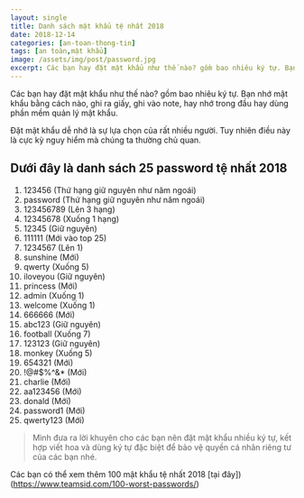 ```yaml
---
layout: single
title: Danh sách mật khẩu tệ nhất 2018
date: 2018-12-14
categories: [an-toan-thong-tin]
tags: [an toàn,mật khẩu]
image: /assets/img/post/password.jpg
excerpt: Các bạn hay đặt mật khẩu như thế nào? gồm bao nhiêu ký tự. Bạn nhớ mật khẩu bằng cách nào, ghi ra giấy, ghi vào note, hay nhớ trong đầu hay dùng phần mềm quản lý mật khẩu.
---
```


Các bạn hay đặt mật khẩu như thế nào? gồm bao nhiêu ký tự. Bạn nhớ mật khẩu bằng cách nào, ghi ra giấy, ghi vào note, hay nhớ trong đầu hay dùng phần mềm quản lý mật khẩu.

Đặt mật khẩu dễ nhớ là sự lựa chọn của rất nhiều người. Tuy nhiên điều này là cực kỳ nguy hiểm mà chúng ta thường chủ quan.

## Dưới đây là danh sách 25 password tệ nhất 2018

1. 123456 (Thứ hạng giữ nguyên như năm ngoái)
2. password (Thứ hạng giữ nguyên như năm ngoái)
3. 123456789 (Lên 3 hạng)
4. 12345678 (Xuống 1 hạng)
5. 12345 (Giữ nguyên)
6. 111111 (Mới vào top 25)
7. 1234567 (Lên 1)
8. sunshine (Mới)
9. qwerty (Xuống 5)
10. iloveyou (Giữ nguyên)
11. princess (Mới)
12. admin (Xuống 1)
13. welcome (Xuống 1)
14. 666666 (Mới)
15. abc123 (Giữ nguyên)
16. football (Xuống 7)
17. 123123 (Giữ nguyên)
18. monkey (Xuống 5)
19. 654321 (Mới)
20. !@#$%^&* (Mới)
21. charlie (Mới)
22. aa123456 (Mới)
23. donald (Mới)
24. password1 (Mới)
25. qwerty123 (Mới)

>Mình đưa ra lời khuyên cho các bạn nên đặt mật khẩu nhiều ký tự, kết hợp viết hoa và dùng ký tự đặc biệt để bảo vệ quyền cá nhân riêng tư của các bạn nhé.

Các bạn có thể xem thêm 100 mật khẩu tệ nhất 2018 [tại đây])(https://www.teamsid.com/100-worst-passwords/)